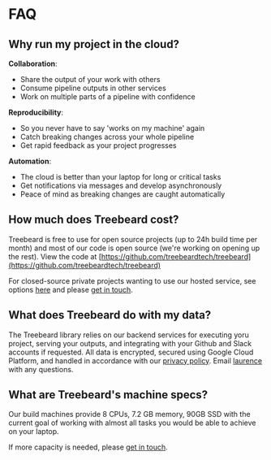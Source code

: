 # FAQ

## Why run my project in the cloud?

**Collaboration**:

- Share the output of your work with others
- Consume pipeline outputs in other services
- Work on multiple parts of a pipeline with confidence

**Reproducibility**:

- So you never have to say 'works on my machine' again
- Catch breaking changes across your whole pipeline
- Get rapid feedback as your project progresses

**Automation**:

- The cloud is better than your laptop for long or critical tasks
- Get notifications via messages and develop asynchronously
- Peace of mind as breaking changes are caught automatically

## How much does Treebeard cost?

Treebeard is free to use for open source projects (up to 24h build time per month) and most of our code is open source (we're working on opening up the rest). View the code at [https://github.com/treebeardtech/treebeard](https://github.com/treebeardtech/treebeard)

For closed-source private projects wanting to use our hosted service, see options [here](https://treebeard.io/pricing/) and please [get in touch](mailto:laurence@treebeard.io).

## What does Treebeard do with my data?

The Treebeard library relies on our backend services for executing yoru project, serving your outputs, and integrating with your Github and Slack accounts if requested. All data is encrypted, secured using Google Cloud Platform, and handled in accordance with our [privacy policy](https://treebeard.io/privacy/). Email [laurence](mailto:laurence@treebeard.io) with any questions.

## What are Treebeard's machine specs?

Our build machines provide 8 CPUs, 7.2 GB memory, 90GB SSD with the current goal of working with almost all tasks you would be able to achieve on your laptop.

If more capacity is needed, please [get in touch](mailto:laurence@treebeard.io).
